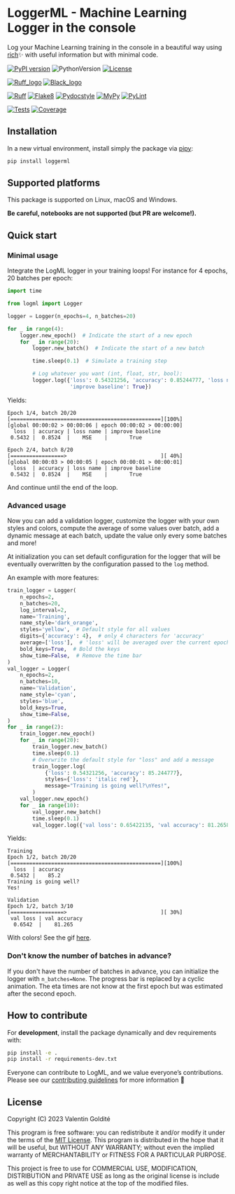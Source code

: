 
# LoggerML - Machine Learning Logger in the console

Log your Machine Learning training in the console in a beautiful way using
[rich](https://github.com/Textualize/rich)✨ with useful information but with
minimal code.

[![PyPI version](https://badge.fury.io/py/loggerml.svg)](https://badge.fury.io/py/loggerml)
![PythonVersion](https://img.shields.io/badge/python-3.7%20%7E%203.11-informational)
[![License](https://img.shields.io/github/license/valentingol/logml?color=999)](https://stringfixer.com/fr/MIT_license)

[![Ruff_logo](https://img.shields.io/endpoint?url=https://raw.githubusercontent.com/charliermarsh/ruff/main/assets/badge/v1.json)](https://github.com/charliermarsh/ruff)
[![Black_logo](https://img.shields.io/badge/code%20style-black-000000.svg)](https://github.com/psf/black)

[![Ruff](https://github.com/valentingol/logml/actions/workflows/ruff.yaml/badge.svg)](https://github.com/valentingol/logml/actions/workflows/ruff.yaml)
[![Flake8](https://github.com/valentingol/logml/actions/workflows/flake.yaml/badge.svg)](https://github.com/valentingol/logml/actions/workflows/flake.yaml)
[![Pydocstyle](https://github.com/valentingol/logml/actions/workflows/pydocstyle.yaml/badge.svg)](https://github.com/valentingol/logml/actions/workflows/pydocstyle.yaml)
[![MyPy](https://github.com/valentingol/logml/actions/workflows/mypy.yaml/badge.svg)](https://github.com/valentingol/logml/actions/workflows/mypy.yaml)
[![PyLint](https://img.shields.io/endpoint?url=https://gist.githubusercontent.com/valentingol/451f91cece4478ebc81377e27e432f8b/raw/logml_pylint.json)](https://github.com/valentingol/logml/actions/workflows/pylint.yaml)

[![Tests](https://github.com/valentingol/logml/actions/workflows/tests.yaml/badge.svg)](https://github.com/valentingol/logml/actions/workflows/tests.yaml)
[![Coverage](https://img.shields.io/endpoint?url=https://gist.githubusercontent.com/valentingol/451f91cece4478ebc81377e27e432f8b/raw/logml_tests.json)](https://github.com/valentingol/logml/actions/workflows/tests.yaml)

## Installation

In a new virtual environment, install simply the package via
[pipy](https://pypi.org/project/loggerml/):

```bash
pip install loggerml
```

## Supported platforms

This package is supported on Linux, macOS and Windows.

**Be careful, notebooks are not supported (but PR are welcome!).**

## Quick start

### Minimal usage

Integrate the LogML logger in your training loops! For instance for 4 epochs,
20 batches per epoch:

```python
import time

from logml import Logger

logger = Logger(n_epochs=4, n_batches=20)

for _ in range(4):
    logger.new_epoch()  # Indicate the start of a new epoch
    for _ in range(20):
        logger.new_batch()  # Indicate the start of a new batch

        time.sleep(0.1)  # Simulate a training step

        # Log whatever you want (int, float, str, bool):
        logger.log({'loss': 0.54321256, 'accuracy': 0.85244777, 'loss name': 'MSE',
                    'improve baseline': True})
```

Yields:

```script
Epoch 1/4, batch 20/20
[================================================][100%]
[global 00:00:02 > 00:00:06 | epoch 00:00:02 > 00:00:00]
  loss  | accuracy | loss name | improve baseline
 0.5432 |  0.8524  |    MSE    |       True

Epoch 2/4, batch 8/20
[=================>                              ][ 40%]
[global 00:00:03 > 00:00:05 | epoch 00:00:01 > 00:00:01]
  loss  | accuracy | loss name | improve baseline
 0.5432 |  0.8524  |    MSE    |       True
```

And continue until the end of the loop.

### Advanced usage

Now you can add a validation logger, customize the logger with your own styles
and colors, compute the average of some values over batch, add a dynamic
message at each batch, update the value only every some batches and more!

At initialization you can set default configuration for the logger that will be
eventually overwritten by the configuration passed to the `log` method.

An example with more features:

```python
train_logger = Logger(
    n_epochs=2,
    n_batches=20,
    log_interval=2,
    name='Training',
    name_style='dark_orange',
    styles='yellow',  # Default style for all values
    digits={'accuracy': 4},  # only 4 characters for 'accuracy'
    average=['loss'],  # 'loss' will be averaged over the current epoch
    bold_keys=True,  # Bold the keys
    show_time=False,  # Remove the time bar
)
val_logger = Logger(
    n_epochs=2,
    n_batches=10,
    name='Validation',
    name_style='cyan',
    styles='blue',
    bold_keys=True,
    show_time=False,
)
for _ in range(2):
    train_logger.new_epoch()
    for _ in range(20):
        train_logger.new_batch()
        time.sleep(0.1)
        # Overwrite the default style for "loss" and add a message
        train_logger.log(
            {'loss': 0.54321256, 'accuracy': 85.244777},
            styles={'loss': 'italic red'},
            message="Training is going well?\nYes!",
        )
    val_logger.new_epoch()
    for _ in range(10):
        val_logger.new_batch()
        time.sleep(0.1)
        val_logger.log({'val loss': 0.65422135, 'val accuracy': 81.2658775})
```

Yields:

```script
Training
Epoch 1/2, batch 20/20
[================================================][100%]
  loss  | accuracy
 0.5432 |    85.2
Training is going well?
Yes!

Validation
Epoch 1/2, batch 3/10
[=================>                              ][ 30%]
 val loss | val accuracy
  0.6542  |    81.265
```

With colors! See the gif
[here](https://github.com/valentingol/logml/blob/main/assets/advanced.gif).

### Don't know the number of batches in advance?

If you don't have the number of batches in advance, you can initialize the
logger with `n_batches=None`. The progress bar is replaced by a cyclic animation. The eta times are not know at the first epoch but was estimated after the second epoch.

## How to contribute

For **development**, install the package dynamically and dev requirements with:

```bash
pip install -e .
pip install -r requirements-dev.txt
```

Everyone can contribute to LogML, and we value everyone’s contributions.
Please see our [contributing guidelines](CONTRIBUTING.md) for more information 🤗

## License

Copyright (C) 2023  Valentin Goldité

This program is free software: you can redistribute it and/or modify it under the
terms of the [MIT License](LICENSE). This program is distributed in the hope that
it will be useful, but WITHOUT ANY WARRANTY; without even the implied warranty of
MERCHANTABILITY or FITNESS FOR A PARTICULAR PURPOSE.

This project is free to use for COMMERCIAL USE, MODIFICATION, DISTRIBUTION and
PRIVATE USE as long as the original license is include as well as this copy
right notice at the top of the modified files.

